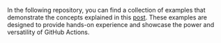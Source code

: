 In the following repository, you can find a collection of examples that demonstrate the concepts explained in this [post](joanplaja.com/posts/courses/githubactions/1_basics/). These examples are designed to provide hands-on experience and showcase the power and versatility of GitHub Actions.